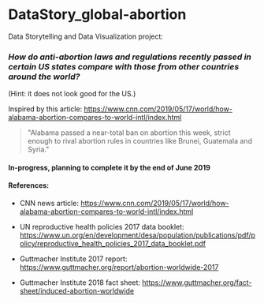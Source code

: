 # DataStory_global-abortion
Data Storytelling and Data Visualization project: 
### *How do anti-abortion laws and regulations recently passed in certain US states compare with those from other countries around the world?*

(Hint: it does not look good for the US.)

Inspired by this article: https://www.cnn.com/2019/05/17/world/how-alabama-abortion-compares-to-world-intl/index.html

> "Alabama passed a near-total ban on abortion this week, strict enough to rival abortion rules in countries like Brunei, Guatemala and Syria."


#### In-progress, planning to complete it by the end of June 2019



#### References:
* CNN news article:
https://www.cnn.com/2019/05/17/world/how-alabama-abortion-compares-to-world-intl/index.html

* UN reproductive health policies 2017 data booklet:
https://www.un.org/en/development/desa/population/publications/pdf/policy/reproductive_health_policies_2017_data_booklet.pdf


* Guttmacher Institute 2017 report:
https://www.guttmacher.org/report/abortion-worldwide-2017

* Guttmacher Institute 2018 fact sheet:
https://www.guttmacher.org/fact-sheet/induced-abortion-worldwide
